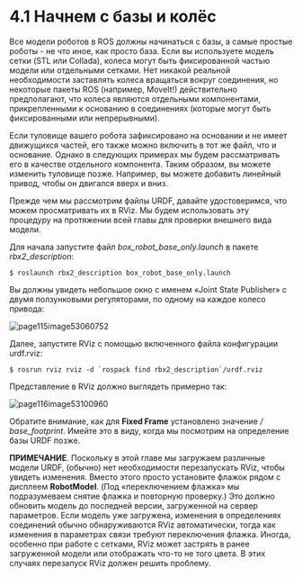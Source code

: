 # 4.1 Начнем с базы и колёс

Все модели роботов в ROS должны начинаться с базы, а самые простые роботы - не что иное, как просто база. Если вы используете модель сетки \(STL или Collada\), колеса могут быть фиксированной частью модели или отдельными сетками. Нет никакой реальной необходимости заставлять колеса вращаться вокруг соединения, но некоторые пакеты ROS \(например, MoveIt!\) действительно предполагают, что колеса являются отдельными компонентами, прикрепленными к основанию в соединениях \(которые могут быть фиксированными или непрерывными\).

Если туловище вашего робота зафиксировано на основании и не имеет движущихся частей, его также можно включить в тот же файл, что и основание. Однако в следующих примерах мы будем рассматривать его в качестве отдельного компонента. Таким образом, вы можете изменить туловище позже. Например, вы можете добавить линейный привод, чтобы он двигался вверх и вниз.

Прежде чем мы рассмотрим файлы URDF, давайте удостоверимся, что можем просматривать их в RViz. Мы будем использовать эту процедуру на протяжении всей главы для проверки внешнего вида модели.

Для начала запустите файл _box\_robot\_base\_only.launch_ в пакете _rbx2\_description_:

```text
$ roslaunch rbx2_description box_robot_base_only.launch
```

Вы должны увидеть небольшое окно с именем «Joint State Publisher» с двумя ползунковыми регуляторами, по одному на каждое колесо привода:

![page115image53060752](blob:https://app.gitbook.com/539d6792-c76d-46c9-a271-a718992fa3c4)

Далее, запустите RViz с помощью включенного файла конфигурации urdf.rviz:

```text
$ rosrun rviz rviz -d `rospack find rbx2_description`/urdf.rviz
```

Представление в RViz должно выглядеть примерно так:

![page116image53100960](blob:https://app.gitbook.com/0ed6c21a-361c-48b2-8689-1990a2213240)

Обратите внимание, как для **Fixed Frame** установлено значение _/ base\_footprint_. Имейте это в виду, когда мы посмотрим на определение базы URDF позже.

**ПРИМЕЧАНИЕ**. Поскольку в этой главе мы загружаем различные модели URDF, \(обычно\) нет необходимости перезапускать RViz, чтобы увидеть изменения. Вместо этого просто установите флажок рядом с дисплеем **RobotModel**. \(Под «переключением флажка» мы подразумеваем снятие флажка и повторную проверку.\) Это должно обновить модель до последней версии, загруженной на сервер параметров. Если модель уже загружена, изменения в определениях соединений обычно обнаруживаются RViz автоматически, тогда как изменения в параметрах связи требуют переключения флажка. Иногда, особенно при работе с сетками, RViz может застрять в ранее загруженной модели или отображать что-то не того цвета. В этих случаях перезапуск RViz должен решить проблему.



